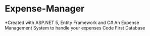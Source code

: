 # Expense-Manager
*Created with ASP.NET 5, Entity Framework and C#
An Expense Management System to handle your expenses
Code First Database
